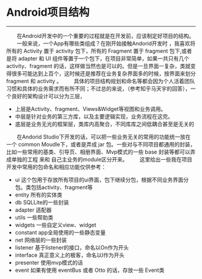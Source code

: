 ﻿# Android项目结构
---

　　在Android开发中的一个重要的过程就是在开发前，应该制定好项目的结构。
　　一般来说，一个App有哪些类组成？在刚开始接触Andorid开发时 ，我喜欢将所有的 Activity 置于 activity 包下，所有的 Fragment 置于 fragment 包下,或者是将 adapter 和 UI 组件等置于一个包下，在项目非常简单，如果一共只有几个activity、fragment 的话，这样做当然也是可以的。但是一旦界面一复杂，类就变得很多可能达到上百个，这时候还是推荐在业务复杂界面多的时候，按界面来划分 fragment 和 activity 。
　　具体的项目结构规划和命名等都会因为个人活着团队习惯和具体的业务需求而有所不同；不过总的来说，（参考知乎马天宇的回答），一个良好的架构设计可以分为三层，
- 上层是Activity、fragment、Views&Widget等视图和业务调用。
- 中层是针对业务的第三方库，以及主要逻辑实现，业务流程在这完。
- 底层是业务无光的框架层，类库内高聚合，不同库库之间低耦合甚至是无关的
  
　　在Andorid Studio下开发的话，可以把一些业务无关的常用的功能统一放在一个 common Moudle下，或者是弄成 jar 包。一些对与不同项目都通用的封装，比如一些常用的基类、引导页、相册界面、Mvp模式的一些 base 封装等都可以弄成单独的工程 来和 自己主业务的module区分开来。
　　这里给出一些我在项目开发中常用的包命名和相应功能仅供参考：
- ui 这个包用于存放所有项目的ui界面，包下继续分包，根据不同业务界面分包。类包括activity、fragment等
- entity 所有的实体类
- db SQLLite的一些封装
- adapter 适配器
- utils 一些帮助类
- widgets 一些自定义view、widget
- constant app全局使用的一些静态变量
- net 网络层的一些封装
- listener 基于listener的接口，命名以On作为开头
- interface 真正意义上的极客，命名以I作为开头
- presenter 使用mvp模式的话
- event 如果有使用 eventBus 或者 Otto 的话，存放一些 Event类


